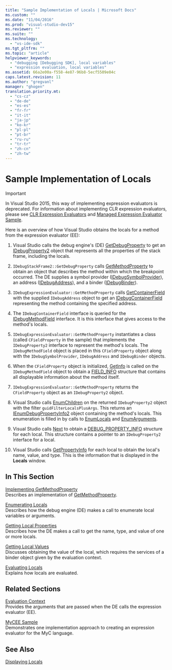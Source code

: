 ```yaml
---
title: "Sample Implementation of Locals | Microsoft Docs"
ms.custom: ""
ms.date: "11/04/2016"
ms.prod: "visual-studio-dev15"
ms.reviewer: ""
ms.suite: ""
ms.technology: 
  - "vs-ide-sdk"
ms.tgt_pltfrm: ""
ms.topic: "article"
helpviewer_keywords: 
  - "debugging [Debugging SDK], local variables"
  - "expression evaluation, local variables"
ms.assetid: 66a2e00a-f558-4e87-96b8-5ecf5509e04c
caps.latest.revision: 11
ms.author: "gregvanl"
manager: "ghogen"
translation.priority.mt: 
  - "cs-cz"
  - "de-de"
  - "es-es"
  - "fr-fr"
  - "it-it"
  - "ja-jp"
  - "ko-kr"
  - "pl-pl"
  - "pt-br"
  - "ru-ru"
  - "tr-tr"
  - "zh-cn"
  - "zh-tw"
---
```

# Sample Implementation of Locals
> [!IMPORTANT]
>  In Visual Studio 2015, this way of implementing expression evaluators is deprecated. For information about implementing CLR expression evaluators, please see [CLR Expression Evaluators](https://github.com/Microsoft/ConcordExtensibilitySamples/wiki/CLR-Expression-Evaluators) and [Managed Expression Evaluator Sample](https://github.com/Microsoft/ConcordExtensibilitySamples/wiki/Managed-Expression-Evaluator-Sample).  
  
 Here is an overview of how Visual Studio obtains the locals for a method from the expression evaluator (EE):  
  
1.  Visual Studio calls the debug engine's (DE) [GetDebugProperty](../../extensibility/debugger/reference/idebugstackframe2-getdebugproperty.md) to get an [IDebugProperty2](../../extensibility/debugger/reference/idebugproperty2.md) object that represents all the properties of the stack frame, including the locals.  
  
2.  `IDebugStackFrame2::GetDebugProperty` calls [GetMethodProperty](../../extensibility/debugger/reference/idebugexpressionevaluator-getmethodproperty.md) to obtain an object that describes the method within which the breakpoint occurred. The DE supplies a symbol provider ([IDebugSymbolProvider](../../extensibility/debugger/reference/idebugsymbolprovider.md)), an address ([IDebugAddress](../../extensibility/debugger/reference/idebugaddress.md)), and a binder ([IDebugBinder](../../extensibility/debugger/reference/idebugbinder.md)).  
  
3.  `IDebugExpressionEvaluator::GetMethodProperty` calls [GetContainerField](../../extensibility/debugger/reference/idebugsymbolprovider-getcontainerfield.md) with the supplied `IDebugAddress` object to get an [IDebugContainerField](../../extensibility/debugger/reference/idebugcontainerfield.md) representing the method containing the specified address.  
  
4.  The `IDebugContainerField` interface is queried for the [IDebugMethodField](../../extensibility/debugger/reference/idebugmethodfield.md) interface. It is this interface that gives access to the method's locals.  
  
5.  `IDebugExpressionEvaluator::GetMethodProperty` instantiates a class (called `CFieldProperty` in the sample) that implements the `IDebugProperty2` interface to represent the method's locals. The `IDebugMethodField` object is placed in this `CFieldProperty` object along with the `IDebugSymbolProvider`, `IDebugAddress` and `IDebugBinder` objects.  
  
6.  When the `CFieldProperty` object is initialized, [GetInfo](../../extensibility/debugger/reference/idebugfield-getinfo.md) is called on the `IDebugMethodField` object to obtain a [FIELD_INFO](../../extensibility/debugger/reference/field-info.md) structure that contains all displayable information about the method itself.  
  
7.  `IDebugExpressionEvaluator::GetMethodProperty` returns the `CFieldProperty` object as an `IDebugProperty2` object.  
  
8.  Visual Studio calls [EnumChildren](../../extensibility/debugger/reference/idebugproperty2-enumchildren.md) on the returned `IDebugProperty2` object with the filter `guidFilterLocalsPlusArgs`. This returns an [IEnumDebugPropertyInfo2](../../extensibility/debugger/reference/ienumdebugpropertyinfo2.md) object containing the method's locals. This enumeration is filled in by calls to [EnumLocals](../../extensibility/debugger/reference/idebugmethodfield-enumlocals.md) and [EnumArguments](../../extensibility/debugger/reference/idebugmethodfield-enumarguments.md).  
  
9. Visual Studio calls [Next](../../extensibility/debugger/reference/ienumdebugpropertyinfo2-next.md) to obtain a [DEBUG_PROPERTY_INFO](../../extensibility/debugger/reference/debug-property-info.md) structure for each local. This structure contains a pointer to an `IDebugProperty2` interface for a local.  
  
10. Visual Studio calls [GetPropertyInfo](../../extensibility/debugger/reference/idebugproperty2-getpropertyinfo.md) for each local to obtain the local's name, value, and type. This is the information that is displayed in the **Locals** window.  
  
## In This Section  
 [Implementing GetMethodProperty](../../extensibility/debugger/implementing-getmethodproperty.md)  
 Describes an implementation of [GetMethodProperty](../../extensibility/debugger/reference/idebugexpressionevaluator-getmethodproperty.md).  
  
 [Enumerating Locals](../../extensibility/debugger/enumerating-locals.md)  
 Describes how the debug engine (DE) makes a call to enumerate local variables or arguments.  
  
 [Getting Local Properties](../../extensibility/debugger/getting-local-properties.md)  
 Describes how the DE makes a call to get the name, type, and value of one or more locals.  
  
 [Getting Local Values](../../extensibility/debugger/getting-local-values.md)  
 Discusses obtaining the value of the local, which requires the services of a binder object given by the evaluation context.  
  
 [Evaluating Locals](../../extensibility/debugger/evaluating-locals.md)  
 Explains how locals are evaluated.  
  
## Related Sections  
 [Evaluation Context](../../extensibility/debugger/evaluation-context.md)  
 Provides the arguments that are passed when the DE calls the expression evaluator (EE).  
  
 [MyCEE Sample](http://msdn.microsoft.com/en-us/624a018b-9179-402f-9d48-3aec87b48f4f)  
 Demonstrates one implementation approach to creating an expression evaluator for the MyC language.  
  
## See Also  
 [Displaying Locals](../../extensibility/debugger/displaying-locals.md)